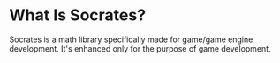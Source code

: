 # What Is Socrates? 
Socrates is a math library specifically made for game/game engine development. It's enhanced only for the purpose of game development.
